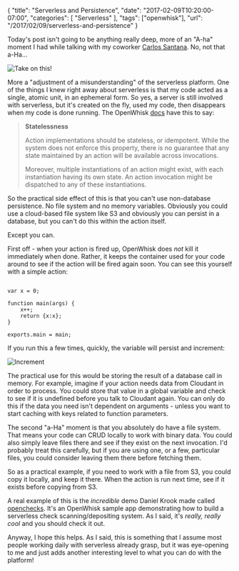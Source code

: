 
{
	"title": "Serverless and Persistence",
	"date": "2017-02-09T10:20:00-07:00",
	"categories": [
		"Serverless"
	],
	"tags": ["openwhisk"],
	"url": "/2017/02/09/serverless-and-persistence"
}

Today's post isn't going to be anything really deep, more of an "A-ha" moment I had while talking with my coworker [Carlos Santana](https://twitter.com/csantanapr). No, not that a-Ha...

![Take on this!](https://static.raymondcamden.com/images/2017/2/aha.jpg)

More a "adjustment of a misunderstanding" of the serverless platform. One of the things I knew right away about serverless is that my code acted as a single, atomic unit, in an ephemeral form. So yes, a server is still involved with serverless, but it's created on the fly, used my code, then disappears when my code is done running. The OpenWhisk [docs](https://console.ng.bluemix.net/docs/openwhisk/openwhisk_reference.html#openwhisk_semantics_stateless) have this to say:

<blockquote>
<strong>Statelessness</strong><br/>
<p>
Action implementations should be stateless, or idempotent. While the system does not enforce this property, there is no guarantee that any state maintained by an action will be available across invocations.
</p>
<p>
Moreover, multiple instantiations of an action might exist, with each instantiation having its own state. An action invocation might be dispatched to any of these instantiations.
</p>
</blockquote>

So the practical side effect of this is that you can't use non-database persistence. No file system and no memory variables. Obviously you could use a cloud-based file system like S3 and obviously you can persist in a database, but you can't do this within the action itself.

Except you can. 

First off - when your action is fired up, OpenWhisk does *not* kill it immediately when done. Rather, it keeps the container used for your code around to see if the action will be fired again soon. You can see this yourself with a simple action:

<pre><code class="language-javascript">
var x = 0;

function main(args) {
	x++;
	return {x:x};
}

exports.main = main;
</code></pre>

If you run this a few times, quickly, the variable will persist and increment:

![Increment](https://static.raymondcamden.com/images/2017/2/aha2.png)

The practical use for this would be storing the result of a database call in memory. For example, imagine if your action needs data from Cloudant in order to process. You could store that value in a global variable and check to see if it is undefined before you talk to Cloudant again. You can only do this if the data you need isn't dependent on arguments - unless you want to start caching with keys related to function parameters. 

The second "a-Ha" moment is that you absolutely do have a file system. That means your code can CRUD locally to work with binary data. You could also simply leave files there and see if they exist on the next invocation. I'd probably treat this carefully, but if you are using one, or a few, particular files, you could consider leaving them there before fetching them. 

So as a practical example, if you need to work with a file from S3, you could copy it locally, and keep it there. When the action is run next time, see if it exists before copying from S3.

A real example of this is the *incredible* demo Daniel Krook made called [openchecks](https://github.com/krook/openchecks). It's an OpenWhisk sample app demonstrating how to build a serverless check scanning/depositing system. As I said, it's *really, really cool* and you should check it out.

Anyway, I hope this helps. As I said, this is something that I assume most people working daily with serverless already grasp, but it was eye-opening to me and just adds another interesting level to what you can do with the platform!